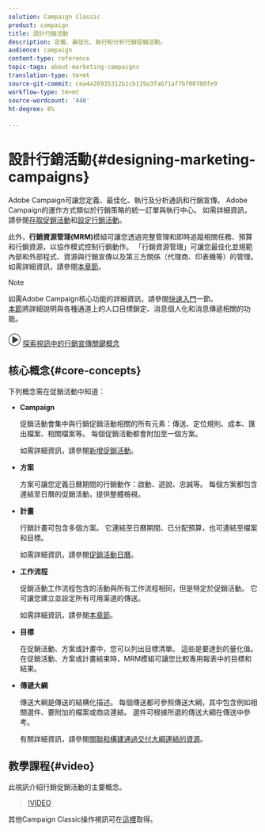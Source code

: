 ```yaml
---
solution: Campaign Classic
product: campaign
title: 設計行銷活動
description: 定義、最佳化、執行和分析行銷促銷活動。
audience: campaign
content-type: reference
topic-tags: about-marketing-campaigns
translation-type: tm+mt
source-git-commit: cea4a26935312b1cb119a3fa671af7bf00788fe9
workflow-type: tm+mt
source-wordcount: '448'
ht-degree: 8%

---
```



# 設計行銷活動{#designing-marketing-campaigns}

Adobe Campaign可讓您定義、最佳化、執行及分析通訊和行銷宣傳。 Adobe Campaign的運作方式類似於行銷策略的統一訂單與執行中心。 如需詳細資訊，請參閱[存取促銷活動](../../campaign/using/accessing-campaigns.md)和[設定行銷活動](../../campaign/using/setting-up-marketing-campaigns.md)。

此外，**行銷資源管理(MRM)**&#x200B;模組可讓您透過完整管理和即時追蹤相關任務、預算和行銷資源，以協作模式控制行銷動作。 「行銷資源管理」可讓您最佳化並規範內部和外部程式、資源與行銷宣傳以及第三方關係（代理商、印表機等）的管理。 如需詳細資訊，請參閱[本章節](../../campaign/using/about-marketing-resource-management.md)。

>[!NOTE]
>
>如需Adobe Campaign核心功能的詳細資訊，請參閱[快速入門](../../platform/using/about-adobe-campaign-classic.md)一節。\
>[本節](../../delivery/using/steps-about-delivery-creation-steps.md)將詳細說明與各種通道上的人口目標鎖定、消息個人化和消息傳遞相關的功能。

![](assets/do-not-localize/how-to-video.png) [探索視訊中的行銷宣傳關鍵概念](#video)

## 核心概念{#core-concepts}

下列概念需在促銷活動中知道：

* **Campaign**

   促銷活動會集中與行銷促銷活動相關的所有元素：傳送、定位規則、成本、匯出檔案、相關檔案等。 每個促銷活動都會附加至一個方案。

   如需詳細資訊，請參閱[新增促銷活動](../../campaign/using/setting-up-marketing-campaigns.md#adding-a-campaign)。

* **方案**

   方案可讓您定義日曆期間的行銷動作：啟動、遊說、忠誠等。 每個方案都包含連結至日曆的促銷活動，提供整體檢視。

* **計畫**

   行銷計畫可包含多個方案。 它連結至日曆期間、已分配預算，也可連結至檔案和目標。

   如需詳細資訊，請參閱[促銷活動日曆](../../campaign/using/accessing-marketing-campaigns.md#campaign-calendar)。

* **工作流程**

   促銷活動工作流程包含的活動與所有工作流程相同，但是特定於促銷活動。 它可讓您建立並設定所有可用渠道的傳送。

   如需詳細資訊，請參閱[本章節](../../campaign/using/marketing-campaign-deliveries.md#building-the-main-target-in-a-workflow)。

* **目標**

   在促銷活動、方案或計畫中，您可以列出目標清單。 這些是要達到的量化值。 在促銷活動、方案或計畫結束時，MRM模組可讓您比較專用報表中的目標和結果。

* **傳遞大綱**

   傳送大綱是傳送的結構化描述。 每個傳送都可參照傳送大綱，其中包含例如相關選件、要附加的檔案或商店連結。 選件可根據所選的傳送大綱在傳送中參考。

   有關詳細資訊，請參閱[關聯和構建通過交付大綱連結的資源](../../campaign/using/marketing-campaign-deliveries.md#associating-and-structuring-resources-linked-via-a-delivery-outline)。

## 教學課程{#video}

此視訊介紹行銷促銷活動的主要概念。

>[!VIDEO](https://video.tv.adobe.com/v/35131?quality=12)

其他Campaign Classic操作視訊可在[這裡](https://experienceleague.adobe.com/docs/campaign-classic-learn/tutorials/overview.html?lang=zh-Hant)取得。
